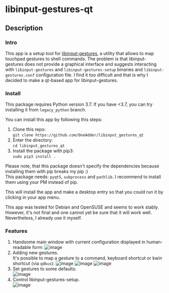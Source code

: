 # libinput-gestures-qt

## Description

### Intro
This app is a setup tool for [libinput-gestures](https://github.com/bulletmark/libinput-gestures), a utility that allows
to map touchpad gestures to shell commands.
The problem is that libinput-gestures does not provide a graphical interface and suggests interacting with
`libinput-gestures` and `libinput-gestures-setup` binaries and `libinput-gestures.conf` configuration file.
I find it too difficult and that is why I decided to make a qt-based app for libinput-gestures.

### Install
This package requires Python version 3.7. If you have <3.7, you can try installing it from `legacy_python` branch.

You can install this app by following this steps:
1) Clone this repo:  
`git clone https://github.com/OneAdder/libinput_gestures_qt`  
2) Enter the directory:  
`cd libinput_gestures_qt`
3) Install the package with pip3:  
`sudo pip3 install .`

Please note, that this package doesn't specify the dependencies because installing them with pip
breaks my pip :)  
This package needs: `pyqt5`, `subprocess` and `pathlib`. I recommend to install them using your PM instead of pip.

This will install the app and make a desktop entry so that you could run it by clicking in
your app menu.

This app was tested for Debian and OpenSUSE and seems to work stably. However,
it's not final and one cannot yet be sure that it will work well. Nevertheless, I
already use it myself.

### Features
1) Handsome main window with current configuration displayed in human-readable form:
![image](https://user-images.githubusercontent.com/19834976/56821309-9521b080-6856-11e9-8a2c-ee12b31c9fa4.png)
2) Adding new gestures.  
It's possible to map a gesture to a command, keyboard shortcut or kwin shortcut (via `qdbus`):
![image](https://user-images.githubusercontent.com/19834976/56820851-9c948a00-6855-11e9-9768-9985e0e1f868.png)
![image](https://user-images.githubusercontent.com/19834976/56820873-afa75a00-6855-11e9-9119-22e52acacda9.png)
![image](https://user-images.githubusercontent.com/19834976/56820924-cea5ec00-6855-11e9-976f-980508316027.png)
3) Set gestures to some defaults:  
![image](https://user-images.githubusercontent.com/19834976/56820982-ef6e4180-6855-11e9-875d-a573157dada2.png)
4) Control libinput-gestures-setup.  
![image](https://user-images.githubusercontent.com/19834976/56821022-04e36b80-6856-11e9-996c-e0db2c26e9f7.png)

